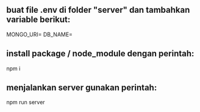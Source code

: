 ## buat file .env di folder "server" dan tambahkan variable berikut:

MONGO_URI=
DB_NAME=

## install package / node_module dengan perintah:

npm i

## menjalankan server gunakan perintah:

npm run server
